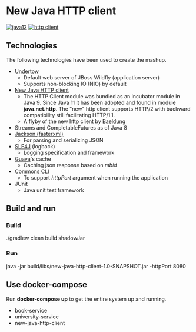# New Java HTTP client

[![java12](https://img.shields.io/badge/java-12-blue.svg?longCache=true&style=for-the-badge)](https://docs.oracle.com/en/java/javase/12/) 
[![http client](https://img.shields.io/badge/http--client-http/2-red.svg?longCache=true&style=for-the-badge)](https://docs.oracle.com/en/java/javase/11/docs/api/java.net.http/java/net/http/package-summary.html)

## Technologies
The following technologies have been used to create the mashup.
* [Undertow](http://undertow.io/)
  - Default web server of JBoss Wildfly (application server)
  - Supports non-blocking IO (NIO) by default
* [New Java HTTP client](https://docs.oracle.com/en/java/javase/11/docs/api/java.net.http/java/net/http/package-summary.html) 
  - The HTTP Client module was bundled as an incubator module in Java 9. Since Java 11 it has been adopted and found in module **java.net.http**. The "new" http client supports HTTP/2 with backward compatibility still facilitating HTTP/1.1.
  - A flyby of the new http client by [Baeldung](https://www.baeldung.com/java-9-http-client)
* Streams and CompletableFutures as of Java 8
* [Jackson (fasterxml)](https://github.com/FasterXML/jackson-core)
  - For parsing and serializing JSON
* [SLF4J](https://www.slf4j.org/) (logback)
  - Logging specification and framework
* [Guava](https://github.com/google/guava)'s cache
  - Caching json response based on _mbid_
* [Commons CLI](https://commons.apache.org/proper/commons-cli/)
  - To support _httpPort_ argument when running the application
* JUnit
  - Java unit test framework

## Build and run
### Build
./gradlew clean build shadowJar

### Run
java -jar build/libs/new-java-http-client-1.0-SNAPSHOT.jar -httpPort 8080

## Use docker-compose
Run __docker-compose up__ to get the entire system up and running.
 - book-service
 - university-service
 - new-java-http-client  
